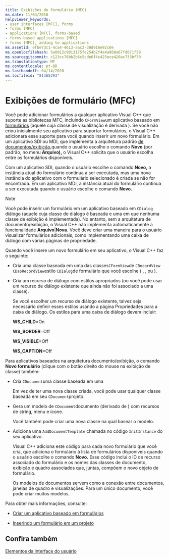 ```yaml
---
title: Exibições de formulário (MFC)
ms.date: 11/04/2016
helpviewer_keywords:
- user interfaces [MFC], forms
- forms [MFC]
- applications [MFC], forms-based
- forms-based applications [MFC]
- forms [MFC], adding to applications
ms.assetid: efbe73c1-4ca4-4613-aac2-30d916e92c0e
ms.openlocfilehash: 5e8912c9013175fe254b2f4a4a968a67fd071f39
ms.sourcegitcommit: c123cc76bb2b6c5cde6f4c425ece420ac733bf70
ms.translationtype: MT
ms.contentlocale: pt-BR
ms.lasthandoff: 04/14/2020
ms.locfileid: "81365293"
---
```

# <a name="form-views-mfc"></a>Exibições de formulário (MFC)

Você pode adicionar formulários a qualquer aplicativo Visual C++ que suporte as bibliotecas MFC, incluindo `CFormView`um aplicativo baseado em [formulários](../mfc/reference/creating-a-forms-based-mfc-application.md) (aquele cuja classe de visualização é derivada ). Se você não criou inicialmente seu aplicativo para suportar formulários, o Visual C++ adicionará esse suporte para você quando inserir um novo formulário. Em um aplicativo SDI ou MDI, que implementa a arquitetura padrão [de documentos/exibição,](../mfc/document-view-architecture.md)quando o usuário escolhe o comando **Novo** (por padrão, no menu **Arquivo),** o Visual C++ solicita que o usuário escolha entre os formulários disponíveis.

Com um aplicativo SDI, quando o usuário escolhe o comando **Novo,** a instância atual do formulário continua a ser executada, mas uma nova instância do aplicativo com o formulário selecionado é criada se não for encontrada. Em um aplicativo MDI, a instância atual do formulário continua a ser executada quando o usuário escolhe o comando **Novo.**

> [!NOTE]
> Você pode inserir um formulário em um aplicativo baseado em `CDialog` diálogo (aquele cuja classe de diálogo é baseada e uma em que nenhuma classe de exibição é implementada). No entanto, sem a arquitetura de documento/exibição, o Visual C++ não implementa automaticamente a funcionalidade **Arquivo**&#124;**Nova.** Você deve criar uma maneira para o usuário visualizar formulários adicionais, como implementando uma caixa de diálogo com várias páginas de propriedade.

Quando você insere um novo formulário em seu aplicativo, o Visual C++ faz o seguinte:

- Cria uma classe baseada em uma das classes`CFormView`de `CRecordView` `CDaoRecordView`estilo `CDialog`de formulário que você escolhe ( , , ou ).

- Cria um recurso de diálogo com estilos apropriados (ou você pode usar um recurso de diálogo existente que ainda não foi associado a uma classe).

   Se você escolher um recurso de diálogo existente, talvez seja necessário definir esses estilos usando a página Propriedades para a caixa de diálogo. Os estilos para uma caixa de diálogo devem incluir:

     **WS_CHILD**=On

     **WS_BORDER**=Off

     **WS_VISIBLE**=Off

     **WS_CAPTION**=Off

Para aplicativos baseados na arquitetura documento/exibição, o comando **Novo formulário** (clique com o botão direito do mouse na exibição de classe) também:

- Cria `CDocument`uma classe baseada em uma

   Em vez de ter uma nova classe criada, você pode usar qualquer classe baseada em seu `CDocument`projeto.

- Gera um modelo de `CDocument`documento (derivado de ) com recursos de string, menu e ícone.

   Você também pode criar uma nova classe na qual basear o modelo.

- Adiciona uma `AddDocumentTemplate` chamada no código `InitInstance` do seu aplicativo.

   Visual C++ adiciona este código para cada novo formulário que você cria, que adiciona o formulário à lista de formulários disponíveis quando o usuário escolhe o comando **Novo.** Esse código inclui o ID de recurso associado do formulário e os nomes das classes de documento, exibição e quadro associados que, juntas, compõem o novo objeto de formulário.

   Os modelos de documentos servem como a conexão entre documentos, janelas de quadro e visualizações. Para um único documento, você pode criar muitos modelos.

Para obter mais informações, consulte:

- [Criar um aplicativo baseado em formulários](../mfc/reference/creating-a-forms-based-mfc-application.md)

- [Inserindo um formulário em um projeto](../mfc/inserting-a-form-into-a-project.md)

## <a name="see-also"></a>Confira também

[Elementos da interface do usuário](../mfc/user-interface-elements-mfc.md)
